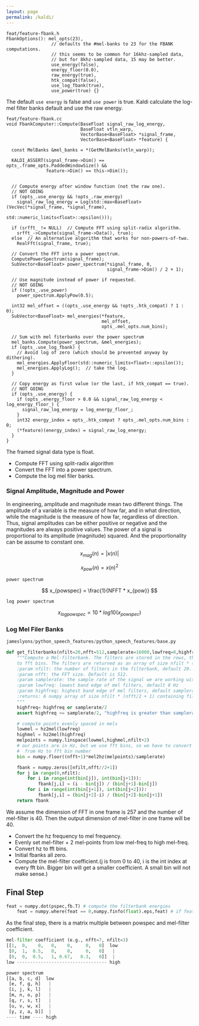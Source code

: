 ```yaml
---
layout: page
permalink: /kaldi/
---
```


```
feat/feature-fbank.h
FbankOptions(): mel_opts(23),
                 // defaults the #mel-banks to 23 for the FBANK computations.
                 // this seems to be common for 16khz-sampled data,
                 // but for 8khz-sampled data, 15 may be better.
                 use_energy(false),
                 energy_floor(0.0),
                 raw_energy(true),
                 htk_compat(false),
                 use_log_fbank(true),
                 use_power(true) {}
```
The default `use energy` is false and `use power` is true. Kaldi calculate the log-mel filter banks default and use the raw energy.
```
feat/feature-fbank.cc
void FbankComputer::Compute(BaseFloat signal_raw_log_energy,
                            BaseFloat vtln_warp,
                            VectorBase<BaseFloat> *signal_frame,
                            VectorBase<BaseFloat> *feature) {

  const MelBanks &mel_banks = *(GetMelBanks(vtln_warp));

  KALDI_ASSERT(signal_frame->Dim() == opts_.frame_opts.PaddedWindowSize() &&
               feature->Dim() == this->Dim());


  // Compute energy after window function (not the raw one). 
  // NOT GOING
  if (opts_.use_energy && !opts_.raw_energy)
    signal_raw_log_energy = Log(std::max<BaseFloat>(VecVec(*signal_frame, *signal_frame),
                                     std::numeric_limits<float>::epsilon()));

  if (srfft_ != NULL)  // Compute FFT using split-radix algorithm.
    srfft_->Compute(signal_frame->Data(), true);
  else  // An alternative algorithm that works for non-powers-of-two.
    RealFft(signal_frame, true);

  // Convert the FFT into a power spectrum.
  ComputePowerSpectrum(signal_frame);
  SubVector<BaseFloat> power_spectrum(*signal_frame, 0,
                                      signal_frame->Dim() / 2 + 1);

  // Use magnitude instead of power if requested.
  // NOT GOING
  if (!opts_.use_power)
    power_spectrum.ApplyPow(0.5);

  int32 mel_offset = ((opts_.use_energy && !opts_.htk_compat) ? 1 : 0);
  SubVector<BaseFloat> mel_energies(*feature,
                                    mel_offset,
                                    opts_.mel_opts.num_bins);

  // Sum with mel fiterbanks over the power spectrum
  mel_banks.Compute(power_spectrum, &mel_energies);
  if (opts_.use_log_fbank) {
    // Avoid log of zero (which should be prevented anyway by dithering).
    mel_energies.ApplyFloor(std::numeric_limits<float>::epsilon());
    mel_energies.ApplyLog();  // take the log.
  }

  // Copy energy as first value (or the last, if htk_compat == true).
  // NOT GOING
  if (opts_.use_energy) {
    if (opts_.energy_floor > 0.0 && signal_raw_log_energy < log_energy_floor_) {
      signal_raw_log_energy = log_energy_floor_;
    }
    int32 energy_index = opts_.htk_compat ? opts_.mel_opts.num_bins : 0;
    (*feature)(energy_index) = signal_raw_log_energy;
  }
}
```
The framed signal data type is float. 
- Compute FFT using split-radix algorithm
- Convert the FFT into a power spectrum.
- Compute the log mel filer banks.

### Signal Amplitude, Magnitude and Power
In engineering, amplitude and magnitude mean two different things. The amplitude of a variable is the measure of how far, and in what direction, while the magnitude is the measure of how far, regardless of direction. Thus, signal amplitudes can be either positive or negative and the magnitudes are always positive values. The power of a signal is proportional to its amplitude (magnitude) squared. And the proportionality can be assume to constant one.

$$
x_{mag}(n) = |x(n)|
$$

$$
x_{pow}(n) = x(n) ^ 2
$$

`power spectrum`

$$
x_{powspec} = \frac{1}{NFFT * x_{pow}}
$$

`log power spectrum`

$$
x_{logpowspec} = 10 * log10(x_{powspec})
$$

### Log Mel Filer Banks
```python
jameslyons/python_speech_features/python_speech_features/base.py

def get_filterbanks(nfilt=20,nfft=512,samplerate=16000,lowfreq=0,highfreq=None):
    """Compute a Mel-filterbank. The filters are stored in the rows, the columns correspond
    to fft bins. The filters are returned as an array of size nfilt * (nfft/2 + 1)
    :param nfilt: the number of filters in the filterbank, default 20.
    :param nfft: the FFT size. Default is 512.
    :param samplerate: the sample rate of the signal we are working with, in Hz. Affects mel spacing.
    :param lowfreq: lowest band edge of mel filters, default 0 Hz
    :param highfreq: highest band edge of mel filters, default samplerate/2
    :returns: A numpy array of size nfilt * (nfft/2 + 1) containing filterbank. Each row holds 1 filter.
    """
    highfreq= highfreq or samplerate/2
    assert highfreq <= samplerate/2, "highfreq is greater than samplerate/2"

    # compute points evenly spaced in mels
    lowmel = hz2mel(lowfreq)
    highmel = hz2mel(highfreq)
    melpoints = numpy.linspace(lowmel,highmel,nfilt+2)
    # our points are in Hz, but we use fft bins, so we have to convert
    #  from Hz to fft bin number
    bin = numpy.floor((nfft+1)*mel2hz(melpoints)/samplerate)

    fbank = numpy.zeros([nfilt,nfft//2+1])
    for j in range(0,nfilt):
        for i in range(int(bin[j]), int(bin[j+1])):
            fbank[j,i] = (i - bin[j]) / (bin[j+1]-bin[j])
        for i in range(int(bin[j+1]), int(bin[j+2])):
            fbank[j,i] = (bin[j+2]-i) / (bin[j+2]-bin[j+1])
    return fbank
```
We assume the dimension of FFT in one frame is 257 and the number of mel-filter is 40. Then the output dimension of mel-filter in one frame will be 40.

- Convert the hz frequency to mel frequency.
- Evenly set mel-filter + 2 mel-points from low mel-freq to high mel-freq.
- Convert hz to fft bins.
- Initial fbanks all zero.
- Compute the mel-filter coefficient.(j is from 0 to 40, i is the int index at every fft bin. Bigger bin will get a smaller coefficient. A small bin will not make sense.)

## Final Step
```python
feat = numpy.dot(pspec,fb.T) # compute the filterbank energies
    feat = numpy.where(feat == 0,numpy.finfo(float).eps,feat) # if feat is zero, we get problems with log
```

As the final step, there is a matrix multiple between powspec and mel-filter coefficient.
```python
mel-filter coefficient (e.g., nfft=7, nfilt=3)
[[1,  0,    0,   0,    0,     0,   0]  low
 [0,  1,  0.5,   0,    0,     0,   0]   |
 [0,  0,  0.5,   1, 0.67,   0.3,   0]]  |
low ---------------------------------- high  
```
```python
power spectrum
[[a, b, c, d]  low
 [e, f, g, h]   |
 [i, j, k, l]   |
 [m, n, o, p]   |
 [q, r, s, t]   |
 [u, v, w, x]   |
 [y, z, a, b]]  |
---- time ---- high
```

